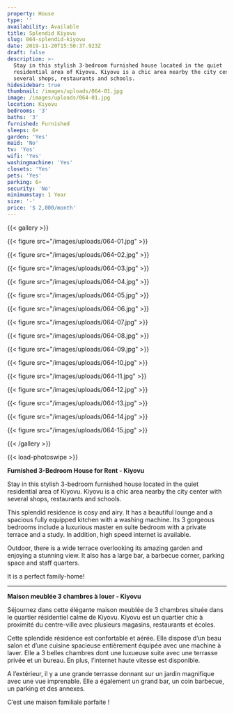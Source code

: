 ```yaml
---
property: House
type: ''
availability: Available
title: Splendid Kiyovu
slug: 064-splendid-kiyovu
date: 2019-11-20T15:50:37.923Z
draft: false
description: >-
  Stay in this stylish 3-bedroom furnished house located in the quiet
  residential area of Kiyovu. Kiyovu is a chic area nearby the city center with
  several shops, restaurants and schools.
hidesidebar: true
thumbnail: /images/uploads/064-01.jpg
image: /images/uploads/064-01.jpg
location: Kiyovu
bedrooms: '3'
baths: '3'
furnished: Furnished
sleeps: 6+
garden: 'Yes'
maid: 'No'
tv: 'Yes'
wifi: 'Yes'
washingmachine: 'Yes'
closets: 'Yes'
pets: 'Yes'
parking: 6+
security: 'No'
minimumstay: 1 Year
size: '-'
price: '$ 2,000/month'
---
```

{{< gallery >}}

{{< figure src="/images/uploads/064-01.jpg" >}}

{{< figure src="/images/uploads/064-02.jpg" >}}

{{< figure src="/images/uploads/064-03.jpg" >}}

{{< figure src="/images/uploads/064-04.jpg" >}}

{{< figure src="/images/uploads/064-05.jpg" >}}

{{< figure src="/images/uploads/064-06.jpg" >}}

{{< figure src="/images/uploads/064-07.jpg" >}}

{{< figure src="/images/uploads/064-08.jpg" >}}

{{< figure src="/images/uploads/064-09.jpg" >}}

{{< figure src="/images/uploads/064-10.jpg" >}}

{{< figure src="/images/uploads/064-11.jpg" >}}

{{< figure src="/images/uploads/064-12.jpg" >}}

{{< figure src="/images/uploads/064-13.jpg" >}}

{{< figure src="/images/uploads/064-14.jpg" >}}

{{< figure src="/images/uploads/064-15.jpg" >}}

{{< /gallery >}}

{{< load-photoswipe >}}

**Furnished 3-Bedroom House for Rent - Kiyovu**

Stay in this stylish 3-bedroom furnished house located in the quiet residential area of Kiyovu. Kiyovu is a chic area nearby the city center with several shops, restaurants and schools.

This splendid residence is cosy and airy. It has a beautiful lounge and a spacious fully equipped kitchen with a washing machine. Its 3 gorgeous bedrooms include a luxurious master en suite bedroom with a private terrace and a study. In addition, high speed internet is available.

Outdoor, there is a wide terrace overlooking its amazing garden and enjoying a stunning view. It also has a large bar, a barbecue corner, parking space and staff quarters.

It is a perfect family-home!

- - -

**Maison meublée 3 chambres à louer - Kiyovu**

Séjournez dans cette élégante maison meublée de 3 chambres située dans le quartier résidentiel calme de Kiyovu. Kiyovu est un quartier chic à proximité du centre-ville avec plusieurs magasins, restaurants et écoles.

Cette splendide résidence est confortable et aérée. Elle dispose d’un beau salon et d’une cuisine spacieuse entièrement équipée avec une machine à laver. Elle a 3 belles chambres dont une luxueuse suite avec une terrasse privée et un bureau. En plus, l’internet haute vitesse est disponible.

A l’extérieur, il y a une grande terrasse donnant sur un jardin magnifique avec une vue imprenable. Elle a également un grand bar, un coin barbecue, un parking et des annexes.

C’est une maison familiale parfaite !
